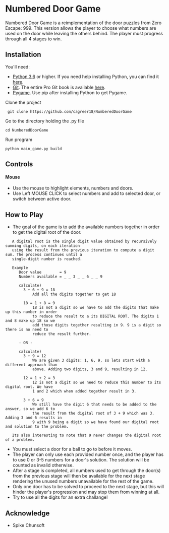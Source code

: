 # Numbered Door Game
Numbered Door Game is a reimplementation of the door puzzles from Zero Escape: 999. This version allows the player to choose what numbers are used on the door while leaving the others behind. The player must progress through all 4 stages to win.
 
## Installation
You'll need:
 - [Python 3.6](https://www.python.org/downloads/) or higher. If you need help installing Python, you can find it [here](https://www.python.org/about/gettingstarted/).
 - [Git](https://git-scm.com/downloads). The entire Pro Git book is available [here](https://git-scm.com/book/en/v2).
 - [Pygame](https://www.pygame.org/wiki/GettingStarted). Use pip after installing Python to get Pygame.
 
Clone the project
```
 git clone https://github.com/cagreer18/NumberedDoorGame
```
 
Go to the directory holding the .py file
```
cd NumberedDoorGame
```

Run program
```
python main_game.py build
```
 
## Controls
 
#### Mouse
 - Use the mouse to highlight elements, numbers and doors.
 - Use Left MOUSE CLICK to select numbers and add to selected door, or switch between active door.
  
## How to Play
 - The goal of the game is to add the available numbers together in order to get the digital root of the door.

```
   A digital root is the single digit value obtained by recursively summing digits, on each iteration
   using the result from the previous iteration to compute a digit sum. The process continues until a
   single-digit number is reached.
   
   Example
      Door value        = 9
      Numbers available = _ _ 3 _ _ 6 _ _ 9
	  
	  calculate)
	    3 + 6 + 9 = 18
	        Add all the digits together to get 18
	        
	    18 = 1 + 8 = 9
	        18 is not a digit so we have to add the digits that make up this number in order 
	        to reduce the result to a its DIGITAL ROOT. The digits 1 and 8 make up 18 so we 
	        add those digits together resulting in 9. 9 is a digit so there is no need to 
	        reduce the result further.

      - OR -

	  calculate)
	    3 + 9 = 12
	        We are given 3 digits: 1, 6, 9, so lets start with a different approach than 
	        above. Adding two digits, 3 and 9, resulting in 12.
	        
	    12 = 1 + 2 = 3
	        12 is not a digit so we need to reduce this number to its digital root. We have
	        1 and 2 which when added together result in 3.
	        
	    3 + 6 = 9
	        We still have the digit 6 that needs to be added to the answer, so we add 6 to
	        the result from the digital root of 3 + 9 which was 3. Adding 3 and 6 results in
	        9 with 9 being a digit so we have found our digital root and solution to the problem.
				 
   Its also interesting to note that 9 never changes the digital root of a problem.
```
 
 - You must select a door for a ball to go to before it moves.
 - The player can only use each provided number once, and the player has to use 0 or 3-5 numbers for a door's solution. The solution will be counted as invalid otherwise.
 - After a stage is completed, all numbers used to get through the door(s) from the previous stage will then be available for the next stage rendering the unused numbers unavailable for the rest of the game.
 - Only one door has to be solved to proceed to the next stage, but this will hinder the player's progression and may stop them from winning at all.
 - Try to use all the digits for an extra challange!
 
## Acknowledge
 - Spike Chunsoft
 
